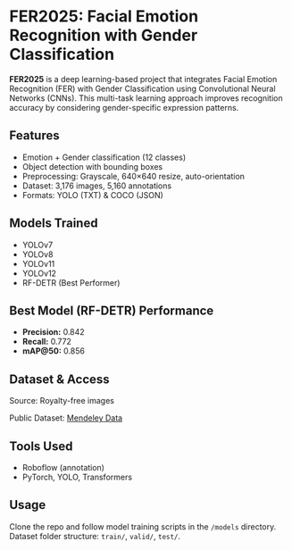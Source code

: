 <!DOCTYPE html>
<html lang="en">
<head>
  <meta charset="UTF-8" />
  <meta name="viewport" content="width=device-width, initial-scale=1.0"/>
</head>
<body>

  <h1>FER2025: Facial Emotion Recognition with Gender Classification</h1>

  <p><strong>FER2025</strong> is a deep learning-based project that integrates Facial Emotion Recognition (FER) with Gender Classification using Convolutional Neural Networks (CNNs). This multi-task learning approach improves recognition accuracy by considering gender-specific expression patterns.</p>

  <h2>Features</h2>
  <ul>
    <li>Emotion + Gender classification (12 classes)</li>
    <li>Object detection with bounding boxes</li>
    <li>Preprocessing: Grayscale, 640×640 resize, auto-orientation</li>
    <li>Dataset: 3,176 images, 5,160 annotations</li>
    <li>Formats: YOLO (TXT) & COCO (JSON)</li>
  </ul>

  <h2>Models Trained</h2>
  <ul>
    <li>YOLOv7</li>
    <li>YOLOv8</li>
    <li>YOLOv11</li>
    <li>YOLOv12</li>
    <li>RF-DETR (Best Performer)</li>
  </ul>

  <h2>Best Model (RF-DETR) Performance</h2>
  <ul>
    <li><strong>Precision:</strong> 0.842</li>
    <li><strong>Recall:</strong> 0.772</li>
    <li><strong>mAP@50:</strong> 0.856</li>
  </ul>

  <h2>Dataset & Access</h2>
  <p>Source: Royalty-free images</p>
  <p>Public Dataset: <a href="https://data.mendeley.com/datasets/y7xfffjh6z/3" target="_blank">Mendeley Data</a></p>

  <h2>Tools Used</h2>
  <ul>
    <li>Roboflow (annotation)</li>
    <li>PyTorch, YOLO, Transformers</li>
  </ul>

  <h2>Usage</h2>
  <p>Clone the repo and follow model training scripts in the <code>/models</code> directory. Dataset folder structure: <code>train/</code>, <code>valid/</code>, <code>test/</code>.</p>

</body>
</html>
